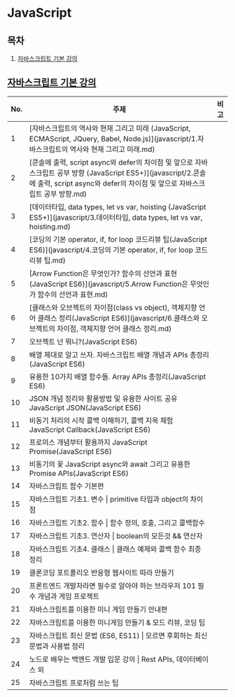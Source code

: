 # JavaScript

## 목차

1. [자바스크립트 기본 강의](#자바스크립트-기본-강의)



## [자바스크립트 기본 강의](javascript)

[자바스크립트 강의]: https://www.youtube.com/watch?v=wcsVjmHrUQg&amp;list=PLv2d7VI9OotTVOL4QmPfvJWPJvkmv6h-2

| No.  | 주제                                                         | 비고 |
| ---- | ------------------------------------------------------------ | ---- |
| 1    | [자바스크립트의 역사와 현재 그리고 미래 (JavaScript, ECMAScript, JQuery, Babel, Node.js)](javascript/1.자바스크립트의 역사와 현재 그리고 미래.md) |      |
| 2    | [콘솔에 출력, script async와 defer의 차이점 및 앞으로 자바스크립트 공부 방향 (JavaScript ES5+)](javascript/2.콘솔에 출력, script async와 defer의 차이점 및 앞으로 자바스크립트 공부 방향.md) |      |
| 3    | [데이터타입, data types, let vs var, hoisting (JavaScript ES5+)](javascript/3.데이터타입, data types, let vs var, hoisting.md) |      |
| 4    | [코딩의 기본 operator, if, for loop 코드리뷰 팁(JavaScript ES6)](javascript/4.코딩의 기본 operator, if, for loop 코드리뷰 팁.md) |      |
| 5    | [Arrow Function은 무엇인가? 함수의 선언과 표현 (JavaScript ES6)](javascript/5.Arrow Function은 무엇인가 함수의 선언과 표현.md) |      |
| 6    | [클래스와 오브젝트의 차이점(class vs object), 객체지향 언어 클래스 정리(JavaScript ES6)](javascript/6.클래스와 오브젝트의 차이점, 객체지향 언어 클래스 정리.md) |      |
| 7    | 오브젝트 넌 뭐니?(JavaScript ES6)                            |      |
| 8    | 배열 제대로 알고 쓰자. 자바스크립트 배열 개념과 APIs 총정리(JavaScript ES6) |      |
| 9    | 유용한 10가지 배열 함수들. Array APIs 총정리(JavaScript ES6) |      |
| 10   | JSON 개념 정리와 활용방법 및 유용한 사이트 공유 JavaScript JSON(JavaScript ES6) |      |
| 11   | 비동기 처리의 시작 콜백 이해하기, 콜백 지옥 체험 JavaScript Callback(JavaScript ES6) |      |
| 12   | 프로미스 개념부터 활용까지 JavaScript Promise(JavaScript ES6) |      |
| 13   | 비동기의 꽃 JavaScript async와 await 그리고 유용한 Promise APIs(JavaScript ES6) |      |
| 14   | 자바스크립트 함수 기본편                                     |      |
| 15   | 자바스크립트 기초1. 변수 \| primitive 타입과 object의 차이점 |      |
| 16   | 자바스크립트 기초2. 함수 \| 함수 정의, 호출, 그리고 콜백함수 |      |
| 17   | 자바스크립트 기초3. 연산자 \| boolean의 모든것 && 연산자     |      |
| 18   | 자바스크립트 기초4. 클래스 \| 클래스 예제와 콜백 함수 최종 정리 |      |
| 19   | 클론코딩 포트폴리오 반응형 웹사이트 따라 만들기              |      |
| 20   | 프론트엔드 개발자라면 필수로 알아야 하는 브라우저 101 필수 개념과 게임 프로젝트 |      |
| 21   | 자바스크립트를 이용한 미니 게임 만들기 안내편                |      |
| 22   | 자바스크립트를 이용한 미니게임 만들기 & 모드 리뷰, 코딩 팁   |      |
| 23   | 자바스크립트 최신 문법 (ES6, ES11) \| 모르면 후회하는 최신문법과 사용법 정리 |      |
| 24   | 노드로 배우는 백엔드 개발 입문 강의 \| Rest APIs, 데이터베이스 외 |      |
| 25   | 자바스크립트 프로처럼 쓰는 팁                                |      |

